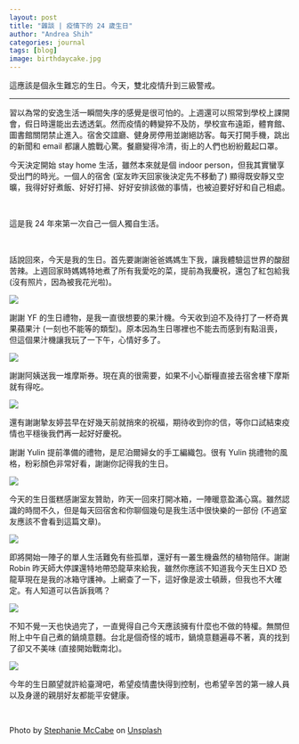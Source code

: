 ```yaml
---
layout: post
title: "雜談 | 疫情下的 24 歲生日"
author: "Andrea Shih"
categories: journal
tags: [blog]
image: birthdaycake.jpg
---
```


這應該是個永生難忘的生日。今天，雙北疫情升到三級警戒。

---

習以為常的安逸生活一瞬間失序的感覺是很可怕的。上週還可以照常到學校上課開會，假日時還能出去透透氣。然而疫情的轉變猝不及防，學校宣布遠距，體育館、圖書館關閉禁止進入。宿舍交誼廳、健身房停用並謝絕訪客。每天打開手機，跳出的新聞和 email 都讓人膽戰心驚。餐廳變得冷清，街上的人們也紛紛戴起口罩。

今天決定開始 stay home 生活，雖然本來就是個 indoor person，但我其實蠻享受出門的時光。一個人的宿舍 (室友昨天回家後決定先不移動了) 顯得既安靜又空曠，我得好好煮飯、好好打掃、好好安排該做的事情，也被迫要好好和自己相處。

&nbsp;

這是我 24 年來第一次自己一個人獨自生活。

&nbsp;

話說回來，今天是我的生日。首先要謝謝爸爸媽媽生下我，讓我體驗這世界的酸甜苦辣。上週回家時媽媽特地煮了所有我愛吃的菜，提前為我慶祝，還包了紅包給我 (沒有照片，因為被我花光啦)。

![](https://andreashih.github.io/img/rmd_posts/24thbirthday/food.jpg)

謝謝 YF 的生日禮物，是我一直很想要的果汁機。今天收到迫不及待打了一杯奇異果蘋果汁 (一刻也不能等的類型)。原本因為生日哪裡也不能去而感到有點沮喪，但這個果汁機讓我玩了一下午，心情好多了。

![](https://andreashih.github.io/img/rmd_posts/24thbirthday/juice.jpg)

謝謝阿姨送我一堆摩斯券。現在真的很需要，如果不小心斷糧直接去宿舍樓下摩斯就有得吃。

![](https://andreashih.github.io/img/rmd_posts/24thbirthday/mos.jpg)

還有謝謝摯友婷芸早在好幾天前就捎來的祝福，期待收到你的信，等你口試結束疫情也平穩後我們再一起好好慶祝。

謝謝 Yulin 提前準備的禮物，是尼泊爾婦女的手工編織包。很有 Yulin 挑禮物的風格，粉彩顏色非常好看，謝謝你記得我的生日。

![](https://andreashih.github.io/img/rmd_posts/24thbirthday/yulin.jpg)

今天的生日蛋糕感謝室友贊助，昨天一回來打開冰箱，一陣暖意盈滿心窩。雖然認識的時間不久，但是每天回宿舍和你聊個幾句是我生活中很快樂的一部份 (不過室友應該不會看到這篇文章)。

![](https://andreashih.github.io/img/rmd_posts/24thbirthday/cake.jpg)

即將開始一陣子的單人生活難免有些孤單，還好有一叢生機盎然的植物陪伴。謝謝 Robin 昨天師大停課還特地帶恐龍草來給我，雖然你應該不知道我今天生日XD 恐龍草現在是我的冰箱守護神。上網查了一下，這好像是波士頓蕨，但我也不大確定。有人知道可以告訴我嗎？

![](https://andreashih.github.io/img/rmd_posts/24thbirthday/plant.jpg)

不知不覺一天也快過完了，一直覺得自己今天應該擁有什麼也不做的特權。無關但附上中午自己煮的鍋燒意麵。台北是個奇怪的城市，鍋燒意麵遍尋不著，真的找到了卻又不美味 (直接開始戰南北)。

![](https://andreashih.github.io/img/rmd_posts/24thbirthday/noodles.jpg)

今年的生日願望就許給臺灣吧，希望疫情盡快得到控制，也希望辛苦的第一線人員以及身邊的親朋好友都能平安健康。

&nbsp;

Photo by <a href="https://unsplash.com/@stephaniemccabe?utm_source=unsplash&utm_medium=referral&utm_content=creditCopyText">Stephanie McCabe</a> on <a href="https://unsplash.com/s/photos/birthday-24?utm_source=unsplash&utm_medium=referral&utm_content=creditCopyText">Unsplash</a>